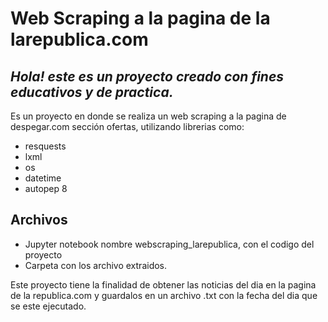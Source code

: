 # Web Scraping a la pagina de la larepublica.com
## _Hola! este es un proyecto creado con fines educativos y de practica._

Es un proyecto en donde se realiza un web scraping a la pagina de despegar.com sección ofertas,
utilizando librerias como:
- resquests
- lxml
- os
- datetime
- autopep 8
## Archivos
- Jupyter notebook nombre webscraping_larepublica, con el codigo del proyecto
- Carpeta con los archivo extraidos.

Este proyecto tiene la finalidad de obtener las noticias del dia en la pagina de la republica.com y guardalos en un archivo .txt con la fecha del dia que se este ejecutado.

